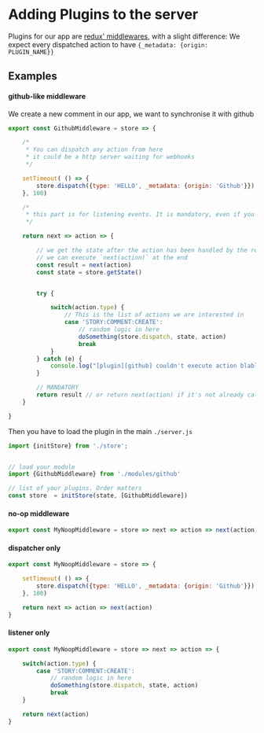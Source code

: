 # Adding Plugins to the server

Plugins for our app are [redux' middlewares](http://redux.js.org/docs/advanced/Middleware.html), with a slight difference: We expect every dispatched action to have `{_metadata: {origin: PLUGIN_NAME}}`


## Examples

#### github-like middleware

We create a new comment in our app, we want to synchronise it with github

```javascript
export const GithubMiddleware = store => {

    /*
     * You can dispatch any action from here
     * it could be a http server waiting for webhooks
     */

    setTimeout( () => {
        store.dispatch({type: 'HELLO', _metadata: {origin: 'Github'}})
    }, 100)

    /*
     * this part is for listening events. It is mandatory, even if you don't want to listen to events. See the middleware docs above
     */

    return next => action => {

        // we get the state after the action has been handled by the reducers. If we want the state *before* the action takes place,
        // we can execute `next(action)` at the end
        const result = next(action)
        const state = store.getState()


        try {

            switch(action.type) {
                // This is the list of actions we are interested in
                case 'STORY:COMMENT:CREATE':
                    // random logic in here
                    doSomething(store.dispatch, state, action)
                    break
            }
        } catch (e) {
            console.log("[plugin][github] couldn't execute action blabla", action, e)
        }

        // MANDATORY
        return result // or return next(action) if it's not already called above
    }

}
```

Then you have to load the plugin in the main `./server.js`

```javascript
import {initStore} from './store';


// load your module
import {GithubMiddleware} from './modules/github'

// list of your plugins. Order matters
const store  = initStore(state, [GithubMiddleware])
```

#### no-op middleware

```javascript
export const MyNoopMiddleware = store => next => action => next(action)
```

#### dispatcher only

```javascript
export const MyNoopMiddleware = store => {

    setTimeout( () => {
        store.dispatch({type: 'HELLO', _metadata: {origin: 'Github'}})
    }, 100)

    return next => action => next(action)
}
```

#### listener only

```javascript
export const MyNoopMiddleware = store => next => action => {

    switch(action.type) {
        case 'STORY:COMMENT:CREATE':
            // random logic in here
            doSomething(store.dispatch, state, action)
            break
    }

    return next(action)
}
```